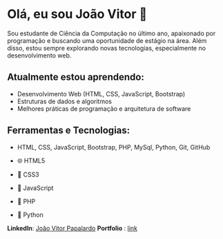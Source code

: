 # Olá, eu sou João Vitor 👋

Sou estudante de Ciência da Computação no último ano, apaixonado por programação e buscando uma oportunidade de estágio na área. Além disso, estou sempre explorando novas tecnologias, especialmente no desenvolvimento web.
## Atualmente estou aprendendo:
- Desenvolvimento Web (HTML, CSS, JavaScript, Bootstrap)
- Estruturas de dados e algoritmos
- Melhores práticas de programação e arquitetura de software

## Ferramentas e Tecnologias:
- HTML, CSS, JavaScript, Bootstrap, PHP, MySql, Python, Git, GitHub

- 🌐 HTML5
- 🎨 CSS3
- 🧠 JavaScript
- 🐘 PHP
- 🐍 Python


**LinkedIn**: [João Vitor Papalardo](https://www.linkedin.com/in/joaopapalardo/)
**Portfolio** : [link](https://joaovitorpapalardo.github.io/joao-papalardo/)

